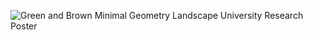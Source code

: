 ![Green and Brown Minimal Geometry Landscape University Research Poster](https://github.com/user-attachments/assets/94148a6d-165d-458d-8432-2c517bff68e0)
